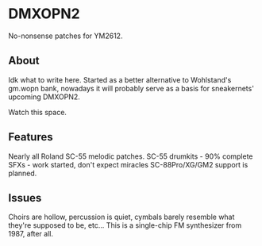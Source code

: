 # DMXOPN2
No-nonsense patches for YM2612.

## About
Idk what to write here. Started as a better alternative to Wohlstand's gm.wopn bank, nowadays it will probably serve as a basis for sneakernets' upcoming DMXOPN2. 

Watch this space.

## Features

Nearly all Roland SC-55 melodic patches.
SC-55 drumkits - 90% complete
SFXs - work started, don't expect miracles
SC-88Pro/XG/GM2 support is planned.

## Issues

Choirs are hollow, percussion is quiet, cymbals barely resemble what they're supposed to be, etc... This is a single-chip FM synthesizer from 1987, after all.
